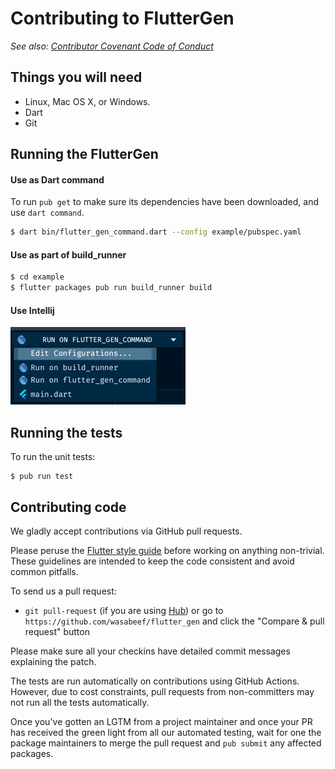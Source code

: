 # Contributing to FlutterGen

_See also: [Contributor Covenant Code of Conduct](https://github.com/wasabeef/flutter_gen/blob/main/CODE_OF_CONDUCT.md)_

## Things you will need

 * Linux, Mac OS X, or Windows.
 * Dart
 * Git

## Running the FlutterGen

#### Use as Dart command
To run `pub get` to make sure its dependencies have been downloaded, and use `dart command`.
```sh
$ dart bin/flutter_gen_command.dart --config example/pubspec.yaml
```

#### Use as part of build_runner
```sh
$ cd example
$ flutter packages pub run build_runner build
```

#### Use Intellij

![Run on IDE](./art/run_on_ide.jpg)


## Running the tests

To run the unit tests:

```
$ pub run test 
```

## Contributing code

We gladly accept contributions via GitHub pull requests.

Please peruse the
[Flutter style guide](https://github.com/flutter/flutter/wiki/Style-guide-for-Flutter-repo) before
working on anything non-trivial. These guidelines are intended to
keep the code consistent and avoid common pitfalls.

To send us a pull request:

* `git pull-request` (if you are using [Hub](http://github.com/github/hub/)) or
  go to `https://github.com/wasabeef/flutter_gen` and click the
  "Compare & pull request" button

Please make sure all your checkins have detailed commit messages explaining the patch.

The tests are run automatically on contributions using GitHub Actions. However, due to
cost constraints, pull requests from non-committers may not run all the tests
automatically.

Once you've gotten an LGTM from a project maintainer and once your PR has received
the green light from all our automated testing, wait for one the package maintainers
to merge the pull request and `pub submit` any affected packages.
